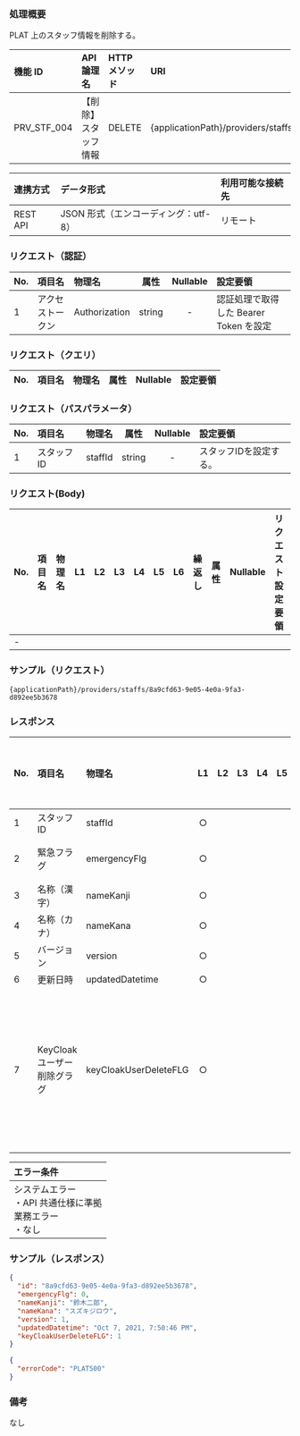 ### 処理概要

PLAT 上のスタッフ情報を削除する。

| 機能 ID     | API 論理名           | HTTP メソッド | URI                                          |
| :---------- |:---------------------| :------------ | :------------------------------------------- |
| PRV_STF_004 | 【削除】スタッフ情報 |    DELETE     | {applicationPath}/providers/staffs/{staffId} |

| 連携方式 | データ形式                           | 利用可能な接続先   |
| :------- | :----------------------------------- | :----------------- |
| REST API | JSON 形式（エンコーディング：utf-8） | リモート           |

### リクエスト（認証）

| No. | 項目名           | 物理名        |  属性  | Nullable | 設定要領                               |
| :-- | :--------------- | :------------ | :----: | :------: | :------------------------------------- |
| 1   | アクセストークン | Authorization | string |    -     | 認証処理で取得した Bearer Token を設定 |

### リクエスト（クエリ）

| No. | 項目名 | 物理名 | 属性 | Nullable | 設定要領 |
| :-- | :----- | :----- | :--: | :------: | :------- |

### リクエスト（パスパラメータ）

| No. | 項目名     | 物理名  | 属性   | Nullable | 設定要領               |
| :-- | :--------- | :------ | :----: | :------: | :--------------------- |
| 1   | スタッフID | staffId | string |    -     | スタッフIDを設定する。 |

### リクエスト(Body)
| No. | 項目名 | 物理名 | L1  | L2  | L3  | L4  | L5  | L6  | 繰返し | 属性 | Nullable | リクエスト設定要領 |
| :-- | :----- | :----- | :-: | :-: | :-: | :-: | :-: | :-: | :----- | :--- | :------- | :----------------- |
| -   |        |        |     |     |     |     |     |     |        |      |          |                    |

### サンプル（リクエスト）

```
{applicationPath}/providers/staffs/8a9cfd63-9e05-4e0a-9fa3-d892ee5b3678
```

### レスポンス

| No. | 項目名                      | 物理名                | L1   | L2   | L3   | L4  | L5  | L6  | 繰返し | 属性    | Nullable | レスポンス設定要領                                        |
| :-- | :-------------------------- | :-------------------- | :--: | :--: | :--: | :-: | :-: | :-: | :----- | :------ | :------- |:----------------------------------------------------------|
| 1   | スタッフID                  | staffId               |  ○  |      |      |     |     |     |        | string  | -        |                                                           |
| 2   | 緊急フラグ                  | emergencyFlg          |  ○  |      |      |     |     |     |        | integer | -        | [救急フラグ](../../../API_Domain_Definition_Table.md)     |
| 3   | 名称（漢字）                | nameKanji             |  ○  |      |      |     |     |     |        | string  | -        |                                                           |
| 4   | 名称（カナ）                | nameKana              |  ○  |      |      |     |     |     |        | string  | -        |                                                           |
| 5   | バージョン                  | version               |  ○  |      |      |     |     |     |        | integer | -        |                                                           |
| 6   | 更新日時                    | updatedDatetime       |  ○  |      |      |     |     |     |        | date    | -        |                                                           |
| 7   | KeyCloakユーザー削除グラグ  | keyCloakUserDeleteFLG |  ○  |      |      |     |     |     |        | integer | -        | 0：削除失敗(ユーザー存在しない) １：削除成功              |


| エラー条件                                                        |
| :---------------------------------------------------------------- |
| システムエラー<br/>・API 共通仕様に準拠<br/>業務エラー<br/>・なし |

### サンプル（レスポンス）

```json title="正常終了"
{
  "id": "8a9cfd63-9e05-4e0a-9fa3-d892ee5b3678",
  "emergencyFlg": 0,
  "nameKanji": "鈴木二郎",
  "nameKana": "スズキジロウ",
  "version": 1,
  "updatedDatetime": "Oct 7, 2021, 7:50:46 PM",
  "keyCloakUserDeleteFLG": 1
}
```

```json title="異常終了"
{
  "errorCode": "PLAT500"
}
```

### 備考

なし
